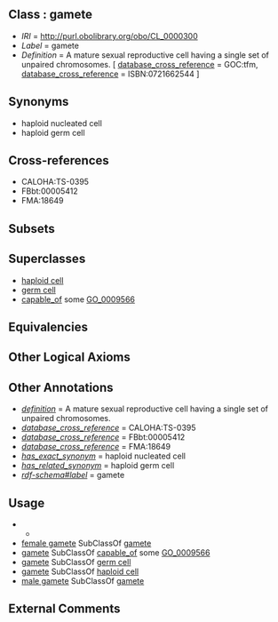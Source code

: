 
## Class : gamete

 * *IRI* = http://purl.obolibrary.org/obo/CL_0000300
 * *Label* = gamete
 * *Definition* = A mature sexual reproductive cell having a single set of unpaired chromosomes. [ [database_cross_reference](../../ef/oboInOwl#hasDbXref.md) = GOC:tfm, [database_cross_reference](../../ef/oboInOwl#hasDbXref.md) = ISBN:0721662544 ]

## Synonyms

 * haploid nucleated cell
 * haploid germ cell

## Cross-references

 * CALOHA:TS-0395
 * FBbt:00005412
 * FMA:18649

## Subsets


## Superclasses

 * [haploid cell](../../CL/13/CL_0000413.md)
 * [germ cell](../../CL/86/CL_0000586.md)
 * [capable_of](../../RO/15/RO_0002215.md) some [GO_0009566](../../GO/66/GO_0009566.md)

## Equivalencies


## Other Logical Axioms


## Other Annotations

 * *[definition](../../IAO/15/IAO_0000115.md)* = A mature sexual reproductive cell having a single set of unpaired chromosomes.
 * *[database_cross_reference](../../ef/oboInOwl#hasDbXref.md)* = CALOHA:TS-0395
 * *[database_cross_reference](../../ef/oboInOwl#hasDbXref.md)* = FBbt:00005412
 * *[database_cross_reference](../../ef/oboInOwl#hasDbXref.md)* = FMA:18649
 * *[has_exact_synonym](../../ym/oboInOwl#hasExactSynonym.md)* = haploid nucleated cell
 * *[has_related_synonym](../../ym/oboInOwl#hasRelatedSynonym.md)* = haploid germ cell
 * *[rdf-schema#label](../../el/rdf-schema#label.md)* = gamete

## Usage

 * -
 * [female gamete](../../CL/75/CL_0000675.md) SubClassOf [gamete](../../CL/00/CL_0000300.md)
 * [gamete](../../CL/00/CL_0000300.md) SubClassOf [capable_of](../../RO/15/RO_0002215.md) some [GO_0009566](../../GO/66/GO_0009566.md)
 * [gamete](../../CL/00/CL_0000300.md) SubClassOf [germ cell](../../CL/86/CL_0000586.md)
 * [gamete](../../CL/00/CL_0000300.md) SubClassOf [haploid cell](../../CL/13/CL_0000413.md)
 * [male gamete](../../CL/08/CL_0000408.md) SubClassOf [gamete](../../CL/00/CL_0000300.md)

## External Comments

